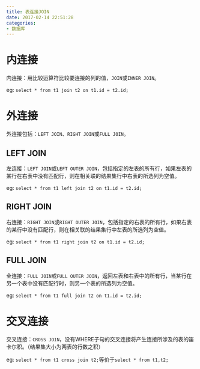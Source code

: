 ```yaml
---
title: 表连接JOIN
date: 2017-02-14 22:51:28
categories:
- 数据库
---
```


# 内连接
内连接：用比较运算符比较要连接的列的值，`JOIN`或`INNER JOIN`。

eg: `select * from t1 join t2 on t1.id = t2.id;`


# 外连接
外连接包括：`LEFT JOIN`、`RIGHT JOIN`或`FULL JOIN`。

## LEFT JOIN
左连接：`LEFT JOIN`或`LEFT OUTER JOIN`，包括指定的左表的所有行，如果左表的某行在右表中没有匹配行，则在相关联的结果集行中右表的所选列为空值。

eg: `select * from t1 left join t2 on t1.id = t2.id;`

## RIGHT JOIN
右连接：`RIGHT JOIN`或`RIGHT OUTER JOIN`，包括指定的右表的所有行，如果右表的某行中没有匹配行，则在相关联的结果集行中左表的所选列为空值。

eg: `select * from t1 right join t2 on t1.id = t2.id;`

## FULL JOIN
全连接：`FULL JOIN`或`FULL OUTER JOIN`，返回左表和右表中的所有行，当某行在另一个表中没有匹配行时，则另一个表的所选列为空值。

eg: `select * from t1 full join t2 on t1.id = t2.id;`

# 交叉连接
交叉连接：`CROSS JOIN`，没有WHERE子句的交叉连接将产生连接所涉及的表的笛卡尔积。（结果集大小为两表的行数之积）

eg: `select * from t1 cross join t2;`等价于`select * from t1,t2;`